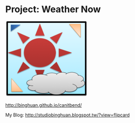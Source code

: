 
Project: Weather Now
=========
<img src="Icon.png" width="auto" height="240px"><br/>
<p><a href="http://binghuan.github.io/canitbend/">http://binghuan.github.io/canitbend/</a><p>

<p>My Blog: <a href="http://studiobinghuan.blogspot.tw/?view=flipcard">http://studiobinghuan.blogspot.tw/?view=flipcard</a><p>